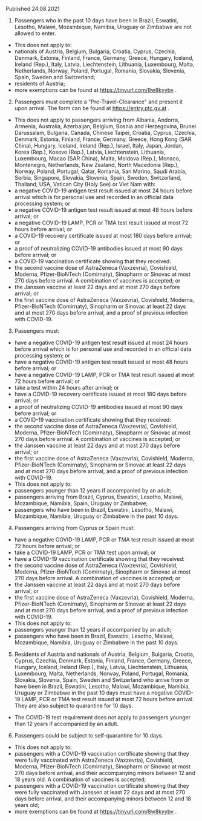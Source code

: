 Published 24.08.2021
1. Passengers who in the past 10 days have been in Brazil, Eswatini, Lesotho, Malawi, Mozambique, Namibia, Uruguay or Zimbabwe are not allowed to enter.
- This does not apply to:
- nationals of Austria, Belgium, Bulgaria, Croatia, Cyprus, Czechia, Denmark, Estonia, Finland, France, Germany, Greece, Hungary, Iceland, Ireland (Rep.), Italy, Latvia, Liechtenstein, Lithuania, Luxembourg, Malta, Netherlands, Norway, Poland, Portugal, Romania, Slovakia, Slovenia, Spain, Sweden and Switzerland;
- residents of Austria;
- more exemptions can be found at <a href="https://tinyurl.com/8w8kyybv">https://tinyurl.com/8w8kyybv</a> .
2. Passengers must complete a "Pre-Travel-Clearance" and present it upon arrival. The form can be found at <a href="https://entry.ptc.gv.at/">https://entry.ptc.gv.at</a> .
- This does not apply to passengers arriving from Albania, Andorra, Armenia, Australia, Azerbaijan, Belgium, Bosnia and Herzegovina, Brunei Darussalam, Bulgaria, Canada, Chinese Taipei, Croatia, Cyprus, Czechia, Denmark, Estonia, Finland, France, Germany, Greece, Hong Kong (SAR China), Hungary, Iceland, Ireland (Rep.), Israel, Italy, Japan, Jordan, Korea (Rep.), Kosovo (Rep.), Latvia, Liechtenstein, Lithuania, Luxembourg, Macao (SAR China), Malta, Moldova (Rep.), Monaco, Montenegro, Netherlands, New Zealand, North Macedonia (Rep.), Norway, Poland, Portugal, Qatar, Romania, San Marino, Saudi Arabia, Serbia, Singapore, Slovakia, Slovenia, Spain, Sweden, Switzerland, Thailand, USA, Vatican City (Holy See) or Viet Nam with:
- a negative COVID-19 antigen test result issued at most 24 hours before arrival which is for personal use and recorded in an official data processing system; or
- a negative COVID-19 antigen test result issued at most 48 hours before arrival; or
- a negative COVID-19 LAMP, PCR or TMA test result issued at most 72 hours before arrival; or
- a COVID-19 recovery certificate issued at most 180 days before arrival; or
- a proof of neutralizing COVID-19 antibodies issued at most 90 days before arrival; or
- a COVID-19 vaccination certificate showing that they received:
- the second vaccine dose of AstraZeneca (Vaxzevria), Covishield, Moderna, Pfizer-BioNTech (Comirnaty), Sinopharm or Sinovac at most 270 days before arrival. A combination of vaccines is accepted; or
- the Janssen vaccine at least 22 days and at most 270 days before arrival; or
- the first vaccine dose of AstraZeneca (Vaxzevria), Covishield, Moderna, Pfizer-BioNTech (Comirnaty), Sinopharm or Sinovac at least 22 days and at most 270 days before arrival, and a proof of previous infection with COVID-19.
3. Passengers must:
- have a negative COVID-19 antigen test result issued at most 24 hours before arrival which is for personal use and recorded in an official data processing system; or
- have a negative COVID-19 antigen test result issued at most 48 hours before arrival; or
- have a negative COVID-19 LAMP, PCR or TMA test result issued at most 72 hours before arrival; or
- take a test within 24 hours after arrival; or
- have a COVID-19 recovery certificate issued at most 180 days before arrival; or
- a proof of neutralizing COVID-19 antibodies issued at most 90 days before arrival; or
- a COVID-19 vaccination certificate showing that they received:
- the second vaccine dose of AstraZeneca (Vaxzevria), Covishield, Moderna, Pfizer-BioNTech (Comirnaty), Sinopharm or Sinovac at most 270 days before arrival. A combination of vaccines is accepted; or
- the Janssen vaccine at least 22 days and at most 270 days before arrival; or
- the first vaccine dose of AstraZeneca (Vaxzevria), Covishield, Moderna, Pfizer-BioNTech (Comirnaty), Sinopharm or Sinovac at least 22 days and at most 270 days before arrival, and a proof of previous infection with COVID-19.
- This does not apply to:
- passengers younger than 12 years if accompanied by an adult;
- passengers arriving from Brazil, Cyprus, Eswatini, Lesotho, Malawi, Mozambique, Namibia, Spain, Uruguay or Zimbabwe;
- passengers who have been in Brazil, Eswatini, Lesotho, Malawi, Mozambique, Namibia, Uruguay or Zimbabwe in the past 10 days.
4. Passengers arriving from Cyprus or Spain must:
- have a negative COVID-19 LAMP, PCR or TMA test result issued at most 72 hours before arrival; or
- take a COVID-19 LAMP, PCR or TMA test upon arrival; or
- have a COVID-19 vaccination certificate showing that they received:
- the second vaccine dose of AstraZeneca (Vaxzevria), Covishield, Moderna, Pfizer-BioNTech (Comirnaty), Sinopharm or Sinovac at most 270 days before arrival. A combination of vaccines is accepted; or
- the Janssen vaccine at least 22 days and at most 270 days before arrival; or
- the first vaccine dose of AstraZeneca (Vaxzevria), Covishield, Moderna, Pfizer-BioNTech (Comirnaty), Sinopharm or Sinovac at least 22 days and at most 270 days before arrival, and a proof of previous infection with COVID-19.
- This does not apply to:
- passengers younger than 12 years if accompanied by an adult; 
- passengers who have been in Brazil, Eswatini, Lesotho, Malawi, Mozambique, Namibia, Uruguay or Zimbabwe in the past 10 days.
5. Residents of Austria and nationals of Austria, Belgium, Bulgaria, Croatia, Cyprus, Czechia, Denmark, Estonia, Finland, France, Germany, Greece, Hungary, Iceland, Ireland (Rep.), Italy, Latvia, Liechtenstein, Lithuania, Luxembourg, Malta, Netherlands, Norway, Poland, Portugal, Romania, Slovakia, Slovenia, Spain, Sweden and Switzerland who arrive from or have been in Brazil, Eswatini, Lesotho, Malawi, Mozambique, Namibia, Uruguay or Zimbabwe in the past 10 days must have a negative COVID-19 LAMP, PCR or TMA test result issued at most 72 hours before arrival. They are also subject to quarantine for 10 days.
- The COVID-19 test requirement does not apply to passengers younger than 12 years if accompanied by an adult.
6. Passengers could be subject to self-quarantine for 10 days.
- This does not apply to:
- passengers with a COVID-19 vaccination certificate showing that they were fully vaccinated with AstraZeneca (Vaxzevria), Covishield, Moderna, Pfizer-BioNTech (Comirnaty), Sinopharm or Sinovac at most 270 days before arrival, and their accompanying minors between 12 and 18 years old. A combination of vaccines is accepted;
- passengers with a COVID-19 vaccination certificate showing that they were fully vaccinated with Janssen at least 22 days and at most 270 days before arrival, and their accompanying minors between 12 and 18 years old;
- more exemptions can be found at <a href="https://tinyurl.com/8w8kyybv">https://tinyurl.com/8w8kyybv</a> .

